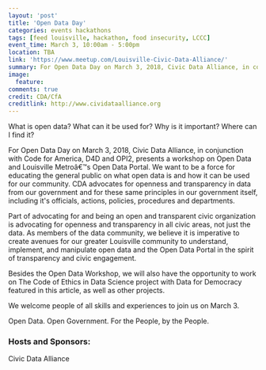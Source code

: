 ```yaml
---
layout: 'post'
title: 'Open Data Day'
categories: events hackathons
tags: [feed louisville, hackathon, food insecurity, LCCC]
event_time: March 3, 10:00am - 5:00pm
location: TBA
link: 'https://www.meetup.com/Louisville-Civic-Data-Alliance/'
summary: For Open Data Day on March 3, 2018, Civic Data Alliance, in conjunction with Code for America, D4D and OPI2, presents a workshop on Open Data and Louisville Metroâ€™s Open Data Portal. We want to be a force for educating the general public on what open data is and how it can be used for our community.
image:
  feature:
comments: true
credit: CDA/CfA
creditlink: http://www.cividataalliance.org
---
```


What is open data?
What can it be used for?
Why is it important?
Where can I find it?

For Open Data Day on March 3, 2018, Civic Data Alliance, in conjunction with Code for America, D4D and OPI2, presents a workshop on Open Data and Louisville Metroâ€™s Open Data Portal. We want to be a force for educating the general public on what open data is and how it can be used for our community. CDA advocates for openness and transparency in data from our government and for these same principles in our government itself, including it's officials, actions, policies, procedures and departments.

Part of advocating for and being an open and transparent civic organization is advocating for openness and transparency in all civic areas, not just the data. As members of the data community, we believe it is imperative to create avenues for our greater Louisville community to understand, implement, and manipulate open data and the Open Data Portal in the spirit of transparency and civic engagement.

Besides the Open Data Workshop, we will also have the opportunity to work on The Code of Ethics in Data Science project with Data for Democracy featured in this article, as well as other projects.

We welcome people of all skills and experiences to join us on March 3.

Open Data. Open Government. For the People, by the People.

### Hosts and Sponsors:
Civic Data Alliance
